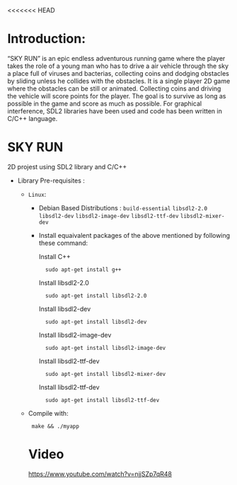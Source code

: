<<<<<<< HEAD
# Introduction:
“SKY RUN” is an epic endless adventurous running game where the player takes the role of a young man who has to drive a air vehicle through the sky a place full of viruses and bacterias, collecting coins and dodging obstacles by sliding unless he collides with the obstacles. It is a single player 2D game where the obstacles  can be still or animated.  Collecting coins and driving the vehicle will score points for the player. The goal is  to survive as long as possible in the game and score as much as possible. For graphical interference,  SDL2 libraries have been used and code has been written in C/C++ language.


# SKY RUN
2D projest using SDL2 library and C/C++
* Library Pre-requisites : 
  * ```Linux```:
    * Debian Based Distributions : 
       ```build-essential``` ```libsdl2-2.0```  ```libsdl2-dev``` ```libsdl2-image-dev``` ```libsdl2-ttf-dev``` ```libsdl2-mixer-dev```
    * Install equaivalent packages of the above mentioned by following these command:
      
      Install C++
      ``` 
        sudo apt-get install g++
      ```
      Install libsdl2-2.0
      ``` 
        sudo apt-get install libsdl2-2.0
      ```
      Install libsdl2-dev
      ``` 
        sudo apt-get install libsdl2-dev
      ```
      Install libsdl2-image-dev
      ``` 
        sudo apt-get install libsdl2-image-dev
      ```
      Install libsdl2-ttf-dev
      ``` 
        sudo apt-get install libsdl2-mixer-dev
      ```
      Install libsdl2-ttf-dev
      ``` 
        sudo apt-get install libsdl2-ttf-dev
      ```

   
  * Compile with:
      ```
       make && ./myapp
      ``` 
      # Video 
      https://www.youtube.com/watch?v=njjSZp7qR48